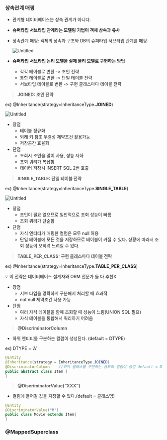 ### 상속관계 매핑

- 관계형 데이터베이스는 상속 관계가 아니다.
    
- **슈퍼타입 서브타입 관계라는 모델링 기법이 객체 상속과 유사**
    
- 상속관계 매핑: 객체의 상속과 구조와 DB의 슈퍼타입 서브타입 관계를 매핑
    
    ![Untitled](https://s3-us-west-2.amazonaws.com/secure.notion-static.com/9e4f3eb6-dd06-4461-a4b9-570d4c4ec65d/Untitled.png)
    
- **슈퍼타입 서브타입 논리 모델을 실제 물리 모델로 구현하는 방법**
    
    - 각각 테이블로 변환 -> 조인 전략
    - 통합 테이블로 변환 -> 단일 테이블 전략
    - 서브타입 테이블로 변환 -> 구현 클래스마다 테이블 전략

> **JOINED: 조인 전략**

ex) @Inheritance(strategy=InheritanceType.**JOINED**)

![Untitled](https://s3-us-west-2.amazonaws.com/secure.notion-static.com/6004bd26-3fa5-4edc-ac32-841c56546fb0/Untitled.png)

- 장점
    - 테이블 정규화
    - 외래 키 참조 무결성 제약조건 활용가능
    - 저장공간 효율화
- 단점
    - 조회시 조인을 많이 사용, 성능 저하
    - 조회 쿼리가 복잡함
    - 데이터 저장시 INSERT SQL 2번 호출

> **SINGLE_TABLE: 단일 테이블 전략**

ex) @Inheritance(strategy=InheritanceType.**SINGLE_TABLE**)

![Untitled](https://s3-us-west-2.amazonaws.com/secure.notion-static.com/52a11c2a-83ee-4057-8bcc-0ac9e3001428/Untitled.png)

- 장점
    - 조인이 필요 없으므로 일반적으로 조회 성능이 빠름
    - 조회 쿼리가 단순함
- 단점
    - 자식 엔티티가 매핑한 컬럼은 모두 null 허용
    - 단일 테이블에 모든 것을 저장하므로 테이블이 커질 수 있다. 상황에 따라서 조회 성능이 오히려 느려질 수 있다.

> **TABLE_PER_CLASS: 구현 클래스마다 테이블 전략**

ex) @Inheritance(strategy=InheritanceType.**TABLE_PER_CLASS**)

<aside> 💡 이 전략은 데이터베이스 설계자와 ORM 전문가 둘 다 추천X

</aside>

- 장점
    - 서브 타입을 명확하게 구분해서 처리할 때 효과적
    - not null 제약조건 사용 가능
- 단점
    - 여러 자식 테이블을 함께 조회할 때 성능이 느림(UNION SQL 필요)
    - 자식 테이블을 통합해서 쿼리하기 어려움

> **@DiscriminatorColumn**

- 하위 엔티티를 구분하는 컬럼이 생성된다. (default = DTYPE)

ex) DTYPE = ‘A’

```java
@Entity
@Inheritance(strategy = InheritanceType.JOINED)
@DiscriminatorColumn    //하위 클래스를 구분하는 용도의 컬럼이 생김 default = DTYPE
public abstract class Item {
}
```

> **@DiscriminatorValue(“XXX”)**

- 컬럼에 들어갈 값을 지정할 수 있다.(default = 클래스명)

```java
@Entity
@DiscriminatorValue("M")
public class Movie extends Item{
}
```

### @MappedSuperclass